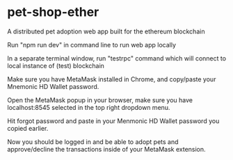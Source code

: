 # pet-shop-ether
A distributed pet adoption web app built for the ethereum blockchain 

Run "npm run dev" in command line to run web app locally

In a separate terminal window, run "testrpc" command which will connect to local instance of (test) blockchain

Make sure you have MetaMask installed in Chrome, and copy/paste your Mnemonic HD Wallet password.

Open the MetaMask popup in your browser, make sure you have localhost:8545 selected in the top right dropdown menu. 

Hit forgot password and paste in your Menmonic HD Wallet password you copied earlier. 

Now you should be logged in and be able to adopt pets and approve/decline the transactions inside of your MetaMask extension. 
